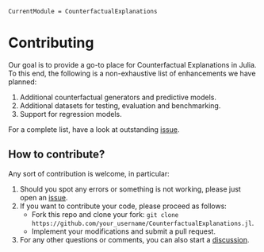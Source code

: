 
``` @meta
CurrentModule = CounterfactualExplanations 
```

# Contributing

Our goal is to provide a go-to place for Counterfactual Explanations in Julia. To this end, the following is a non-exhaustive list of enhancements we have planned:

1.  Additional counterfactual generators and predictive models.
2.  Additional datasets for testing, evaluation and benchmarking.
3.  Support for regression models.

For a complete list, have a look at outstanding [issue](https://github.com/pat-alt/CounterfactualExplanations.jl/issues).

## How to contribute?

Any sort of contribution is welcome, in particular:

1.  Should you spot any errors or something is not working, please just open an [issue](https://github.com/pat-alt/CounterfactualExplanations.jl/issues).
2.  If you want to contribute your code, please proceed as follows:
    - Fork this repo and clone your fork: `git clone https://github.com/your_username/CounterfactualExplanations.jl`.
    - Implement your modifications and submit a pull request.
3.  For any other questions or comments, you can also start a [discussion](https://github.com/pat-alt/CounterfactualExplanations.jl/discussions).
